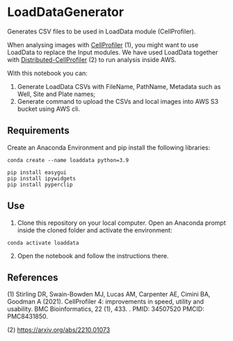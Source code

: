 # LoadDataGenerator

Generates CSV files to be used in LoadData module (CellProfiler).

When analysing images with [CellProfiler](https://github.com/CellProfiler/CellProfiler) (1), you might want to use LoadData to replace the Input modules. We have used LoadData together with [Distributed-CellProfiler](https://github.com/DistributedScience/Distributed-CellProfiler) (2) to run analysis inside AWS. 

With this notebook you can:

1. Generate LoadData CSVs with FileName, PathName, Metadata such as Well, Site and Plate names;
2. Generate command to upload the CSVs and local images into AWS S3 bucket using AWS cli.

## Requirements

Create an Anaconda Environment and pip install the following libraries:

```
conda create --name loaddata python=3.9
```

```
pip install easygui
pip install ipywidgets
pip install pyperclip
```

## Use

1. Clone this repository on your local computer. Open an Anaconda prompt inside the cloned folder and activate the environment:

```
conda activate loaddata
```

2. Open the notebook and follow the instructions there.


## References
(1) Stirling DR, Swain-Bowden MJ, Lucas AM, Carpenter AE, Cimini BA, Goodman A (2021). CellProfiler 4: improvements in speed, utility and usability. BMC Bioinformatics, 22 (1), 433. . PMID: 34507520 PMCID: PMC8431850.

(2) https://arxiv.org/abs/2210.01073